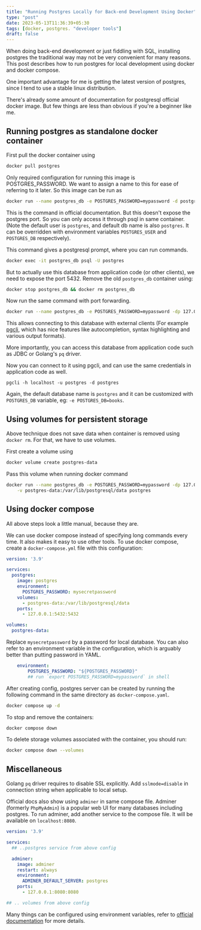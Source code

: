 ```yaml
---
title: "Running Postgres Locally for Back-end Development Using Docker"
type: "post"
date: 2023-05-13T11:36:39+05:30
tags: [docker, postgres. "developer tools"]
draft: false
---
```


When doing back-end development or just fiddling with SQL, installing postgres the traditional way may not be very convenient for many reasons. This post describes how to run postgres for local development using docker and docker compose.

One important advantage for me is getting the latest version of postgres, since I tend to use a stable linux distribution.

There's already some amount of documentation for postgresql official docker image. But few things are less than obvious if you're a beginner like me.

## Running postgres as standalone docker container

First pull the docker container using

```bash
docker pull postgres
```

Only required configuration for running this image is POSTGRES_PASSWORD. We want to assign a name to this for ease of referring to it later. So this image can be run as

```bash
docker run --name postgres_db -e POSTGRES_PASSWORD=mypassword -d postgres
```

This is the command in official documentation. But this doesn't expose the postgres port. So you can only access it through psql in same container. (Note the default user is `postgres`, and default db name is also `postgres`. It can be overridden with environment variables `POSTGRES_USER` and `POSTGRES_DB` respectively).

This command gives a postgresql prompt, where you can run commands.

```bash
docker exec -it postgres_db psql -U postgres
```

But to actually use this database from application code (or other clients), we need to expose the port 5432. Remove the old `postgres_db` container using:

```bash
docker stop postgres_db && docker rm postgres_db
```

Now run the same command with port forwarding.
```bash
docker run --name postgres_db -e POSTGRES_PASSWORD=mypassword -dp 127.0.0.1:5432:5432 postgres
```

This allows connecting to this database with external clients (For example [pgcli](https://github.com/dbcli/pgcli), which has nice features like autocompletion, syntax highlighting and various output formats).

More importantly, you can access this database from application code such as JDBC or Golang's `pq` driver.

Now you can connect to it using pgcli, and can use the same credentials in application code as well.

```
pgcli -h localhost -u postgres -d postgres
```

Again, the default database name is `postgres` and it can be customized with `POSTGRES_DB` variable, eg: `-e POSTGRES_DB=books`.

## Using volumes for persistent storage

Above technique does not save data when container is removed using `docker rm`. For that, we have to use volumes.

First create a volume using

```bash
docker volume create postgres-data
```

Pass this volume when running docker command

```bash
docker run --name postgres_db -e POSTGRES_PASSWORD=mypassword -dp 127.0.0.1:5432:5432\
	-v postgres-data:/var/lib/postgresql/data postgres
```

## Using docker compose
All above steps look a little manual, because they are.

We can use docker compose instead of specifying long commands every time. It also makes it easy to use other tools. To use docker compose, create a `docker-compose.yml` file with this configuration:

```yaml
version: '3.9'

services:
  postgres:
    image: postgres
    environment:
      POSTGRES_PASSWORD: mysecretpassword
    volumes:
      - postgres-data:/var/lib/postgresql/data
    ports:
      - 127.0.0.1:5432:5432

volumes:
  postgres-data:
```

Replace `mysecretpassword` by a password for local database. You can also refer to an environment variable in the configuration, which is arguably better than putting password in YAML.

```yaml
	environment:
		POSTGRES_PASSWORD: "${POSTGRES_PASSWORD}"
		## run `export POSTGRES_PASSWORD=mypassword` in shell
```

After creating config, postgres server can be created by running the following command in the same directory as `docker-compose.yaml`.

```bash
docker compose up -d
```

To stop and remove the containers:
```bash
docker compose down
```

To delete storage volumes associated with the container, you should run:

```bash
docker compose down --volumes
```

## Miscellaneous

Golang `pq` driver requires to disable SSL explicitly. Add `sslmode=disable` in connection string when applicable to local setup.

Official docs also show using `adminer` in same compose file. Adminer (formerly `PhpMyAdmin`) is a popular web UI for many databases including postgres. To run adminer, add another service to the compose file. It will be available on `localhost:8080`.

```yaml
version: '3.9'

services:
  ## ..postgres service from above config

  adminer:
    image: adminer
    restart: always
    environment:
      ADMINER_DEFAULT_SERVER: postgres
    ports:
      - 127.0.0.1:8080:8080

## .. volumes from above config
```

Many things can be configured using environment variables, refer to [official documentation](https://hub.docker.com/_/postgres) for more details.
